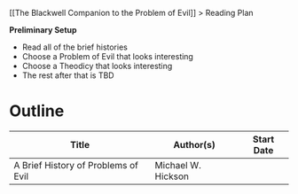 [[The Blackwell Companion to the Problem of Evil]] > Reading Plan

**Preliminary Setup**
- Read all of the brief histories
- Choose a Problem of Evil that looks interesting
- Choose a Theodicy that looks interesting
- The rest after that is TBD
# Outline
| Title                               | Author(s)          | Start Date |
| ----------------------------------- | ------------------ | ---------- |
| A Brief History of Problems of Evil | Michael W. Hickson |            |
